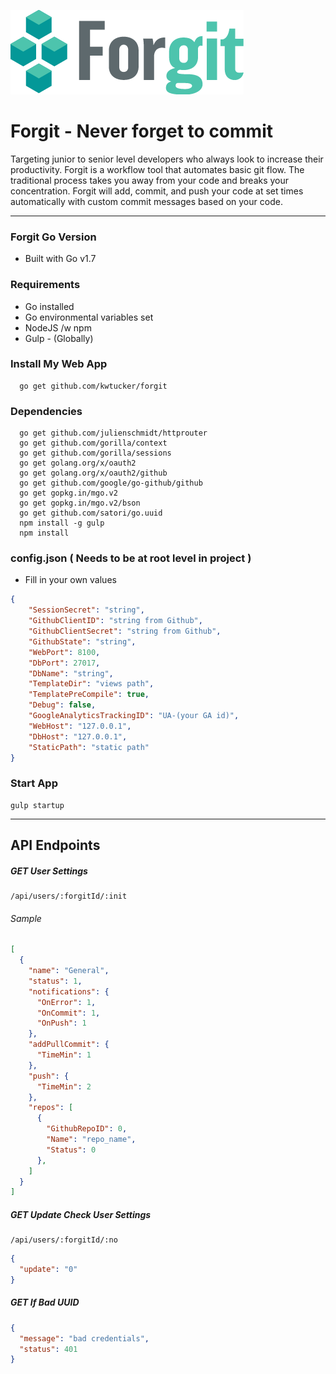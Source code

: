 ![forgit logo](/forgit_md_logo.png)

# Forgit - Never forget to commit
Targeting junior to senior level developers who always look to increase their productivity. Forgit is a workflow tool that automates basic git flow. The traditional process takes you away from your code and breaks your concentration. Forgit will add, commit, and push your code at set times automatically with custom commit messages based on your code.
***

### Forgit Go Version
* Built with Go v1.7

### Requirements
* Go installed
* Go environmental variables set
* NodeJS /w npm
* Gulp - (Globally)

### Install My Web App
```
  go get github.com/kwtucker/forgit
```

### Dependencies
```
  go get github.com/julienschmidt/httprouter
  go get github.com/gorilla/context
  go get github.com/gorilla/sessions
  go get golang.org/x/oauth2
  go get golang.org/x/oauth2/github
  go get github.com/google/go-github/github
  go get gopkg.in/mgo.v2
  go get gopkg.in/mgo.v2/bson
  go get github.com/satori/go.uuid
  npm install -g gulp
  npm install
```

### config.json ( Needs to be at root level in project )  
  * Fill in your own values
```json
{
    "SessionSecret": "string",
    "GithubClientID": "string from Github",
    "GithubClientSecret": "string from Github",
    "GithubState": "string",
    "WebPort": 8100,
    "DbPort": 27017,
    "DbName": "string",
    "TemplateDir": "views path",
    "TemplatePreCompile": true,
    "Debug": false,
    "GoogleAnalyticsTrackingID": "UA-(your GA id)",
    "WebHost": "127.0.0.1",
    "DbHost": "127.0.0.1",
    "StaticPath": "static path"
}
```

### Start App
```
gulp startup
```

___

## API Endpoints

##### GET User Settings
```
/api/users/:forgitId/:init
```
###### Sample
```json
[
  {
    "name": "General",
    "status": 1,
    "notifications": {
      "OnError": 1,
      "OnCommit": 1,
      "OnPush": 1
    },
    "addPullCommit": {
      "TimeMin": 1
    },
    "push": {
      "TimeMin": 2
    },
    "repos": [
      {
        "GithubRepoID": 0,
        "Name": "repo_name",
        "Status": 0
      },
    ]
  }
]
```

##### GET Update Check User Settings

```
/api/users/:forgitId/:no
```

```json
{
  "update": "0"
}
```

##### GET If Bad UUID

```json
{
  "message": "bad credentials",
  "status": 401
}
```
